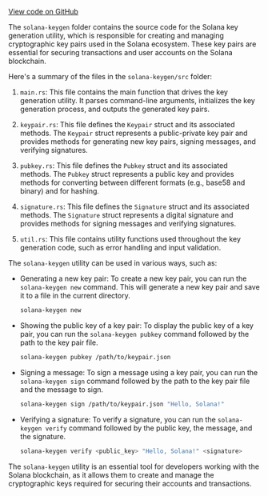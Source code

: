 [View code on GitHub](https://github.com/solana-labs/solana/tree/master/na/keygen)

The `solana-keygen` folder contains the source code for the Solana key generation utility, which is responsible for creating and managing cryptographic key pairs used in the Solana ecosystem. These key pairs are essential for securing transactions and user accounts on the Solana blockchain.

Here's a summary of the files in the `solana-keygen/src` folder:

1. `main.rs`: This file contains the main function that drives the key generation utility. It parses command-line arguments, initializes the key generation process, and outputs the generated key pairs.

2. `keypair.rs`: This file defines the `Keypair` struct and its associated methods. The `Keypair` struct represents a public-private key pair and provides methods for generating new key pairs, signing messages, and verifying signatures.

3. `pubkey.rs`: This file defines the `Pubkey` struct and its associated methods. The `Pubkey` struct represents a public key and provides methods for converting between different formats (e.g., base58 and binary) and for hashing.

4. `signature.rs`: This file defines the `Signature` struct and its associated methods. The `Signature` struct represents a digital signature and provides methods for signing messages and verifying signatures.

5. `util.rs`: This file contains utility functions used throughout the key generation code, such as error handling and input validation.

The `solana-keygen` utility can be used in various ways, such as:

- Generating a new key pair: To create a new key pair, you can run the `solana-keygen new` command. This will generate a new key pair and save it to a file in the current directory.

  ```bash
  solana-keygen new
  ```

- Showing the public key of a key pair: To display the public key of a key pair, you can run the `solana-keygen pubkey` command followed by the path to the key pair file.

  ```bash
  solana-keygen pubkey /path/to/keypair.json
  ```

- Signing a message: To sign a message using a key pair, you can run the `solana-keygen sign` command followed by the path to the key pair file and the message to sign.

  ```bash
  solana-keygen sign /path/to/keypair.json "Hello, Solana!"
  ```

- Verifying a signature: To verify a signature, you can run the `solana-keygen verify` command followed by the public key, the message, and the signature.

  ```bash
  solana-keygen verify <public_key> "Hello, Solana!" <signature>
  ```

The `solana-keygen` utility is an essential tool for developers working with the Solana blockchain, as it allows them to create and manage the cryptographic keys required for securing their accounts and transactions.
